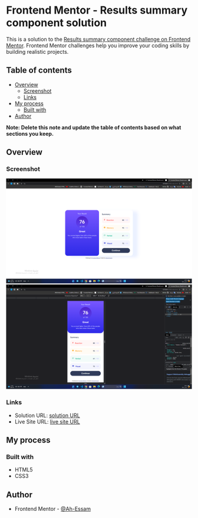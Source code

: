 # Frontend Mentor - Results summary component solution

This is a solution to the [Results summary component challenge on Frontend Mentor](https://www.frontendmentor.io/challenges/results-summary-component-CE_K6s0maV). Frontend Mentor challenges help you improve your coding skills by building realistic projects. 

## Table of contents

- [Overview](#overview)
  - [Screenshot](#screenshot)
  - [Links](#links)
- [My process](#my-process)
  - [Built with](#built-with)
- [Author](#author)

**Note: Delete this note and update the table of contents based on what sections you keep.**

## Overview

### Screenshot

![desktop](/screenshots/screenshot_desktop.png)
![small devices](/screenshots/screenshot_small-devices.png)

### Links

- Solution URL: [solution URL](https://github.com/Ah-Essam/Results-summary.git)
- Live Site URL: [live site URL](https://results-summary-ebon.vercel.app/)

## My process

### Built with

- HTML5 
- CSS3 

## Author

- Frontend Mentor - [@Ah-Essam](https://www.frontendmentor.io/profile/Ah-Essam)
